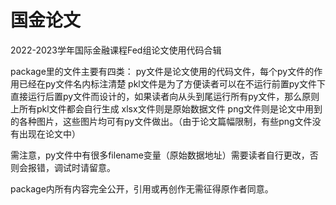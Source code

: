 # 国金论文
2022-2023学年国际金融课程Fed组论文使用代码合辑

package里的文件主要有四类：
py文件是论文使用的代码文件，每个py文件的作用已经在py文件名内标注清楚
pkl文件是为了方便读者可以在不运行前置py文件下直接运行后置py文件而设计的，如果读者向从头到尾运行所有py文件，那么原则上所有pkl文件都会自行生成
xlsx文件则是原始数据文件
png文件则是论文中用到的各种图片，这些图片均可有py文件做出。（由于论文篇幅限制，有些png文件没有出现在论文中）

需注意，py文件中有很多filename变量（原始数据地址）需要读者自行更改，否则会报错，调试时请留意。

package内所有内容完全公开，引用或再创作无需征得原作者同意。
